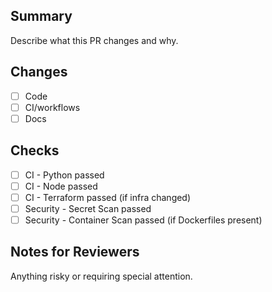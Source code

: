 ## Summary

Describe what this PR changes and why.

## Changes
- [ ] Code
- [ ] CI/workflows
- [ ] Docs

## Checks
- [ ] CI - Python passed
- [ ] CI - Node passed
- [ ] CI - Terraform passed (if infra changed)
- [ ] Security - Secret Scan passed
- [ ] Security - Container Scan passed (if Dockerfiles present)

## Notes for Reviewers
Anything risky or requiring special attention.


